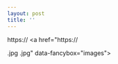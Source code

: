 ```yaml
---
layout: post
title: ''
---
```


<p class="imglist">




https://
<a href="https://

.jpg
.jpg" data-fancybox="images"><img src="" /></a>





</p>
